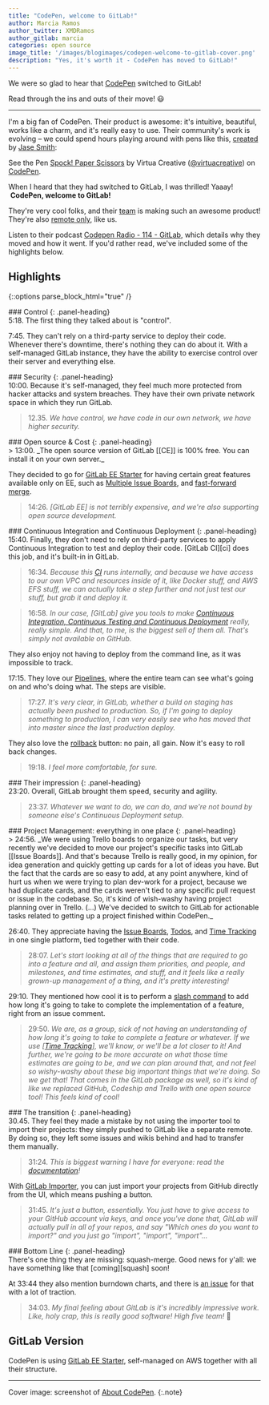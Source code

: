 ```yaml
---
title: "CodePen, welcome to GitLab!"
author: Marcia Ramos
author_twitter: XMDRamos
author_gitlab: marcia
categories: open source
image_title: '/images/blogimages/codepen-welcome-to-gitlab-cover.png'
description: "Yes, it's worth it - CodePen has moved to GitLab!"
---
```


We were so glad to hear that [CodePen] switched to GitLab!

Read through the ins and outs of their move! 😃

<!-- more -->

----

I'm a big fan of CodePen. Their product is awesome: it's
intuitive, beautiful, works like a charm, and it's really easy to use.
Their community's work is evolving – we could spend hours playing around
with pens like this, [created][pen] by [Jase Smith]:

<p data-height="300" data-theme-id="23203" data-slug-hash="dNVaae" data-default-tab="js,result" data-user="virtuacreative" data-embed-version="2" data-pen-title="Spock! Paper Scissors" class="codepen">See the Pen <a href="http://codepen.io/virtuacreative/pen/dNVaae/">Spock! Paper Scissors</a> by Virtua Creative (<a href="http://codepen.io/virtuacreative">@virtuacreative</a>) on <a href="http://codepen.io">CodePen</a>.</p>
<script async src="https://production-assets.codepen.io/assets/embed/ei.js"></script>

When I heard that they had switched to GitLab, I was thrilled! Yaaay!
&nbsp;<i class="fas fa-codepen" aria-hidden="true"></i>
&nbsp;**CodePen, welcome to GitLab!**
&nbsp;<i class="fab fa-gitlab" aria-hidden="true"></i>

They're very cool folks, and their [team][team] is making such an
awesome product! They're also [remote only](https://www.remoteonly.org/), like us.

Listen to their podcast [Codepen Radio - 114 - GitLab](https://blog.codepen.io/2017/01/24/114-gitlab/), which details why they moved and how it
went. If you'd rather read, we've included some of the highlights below.

## Highlights

{::options parse_block_html="true" /}

<div class="panel panel-gitlab-orange">
### <i class="fas fa-cog fa-fw" aria-hidden="true"></i> Control
{: .panel-heading}
<div class="panel-body">
5:18. The first thing they talked about is "control".

7:45. They can't rely on a third-party service to deploy
their code. Whenever there's downtime, there's nothing they can do about it. With a self-managed GitLab instance,
they have the ability to exercise control over their server and everything else.
</div>
</div>

<div class="panel panel-gitlab-purple">
### <i class="fas fa-lock fa-fw" aria-hidden="true"></i> Security
{: .panel-heading}
<div class="panel-body">
10:00. Because it's self-managed, they feel much more protected from hacker attacks and system breaches.
They have their own private network space in which they run GitLab.

> 12.35. _We have control, we have code in our own network, we have higher security._
</div>
</div>

<div class="panel panel-gitlab-orange">
### <i class="fas fa-code fa-fw" aria-hidden="true"></i> Open source &amp; Cost
{: .panel-heading}
<div class="panel-body">
> 13:00. _The open source version of GitLab [[CE]] is 100% free. You can install it on your own server._

They decided to go for [GitLab EE Starter][ee] for having certain great features available only on EE, such as [Multiple Issue Boards][boards], and [fast-forward merge][ff].

> 14:26. _[GitLab EE] is not terribly expensive, and we're also supporting open source development._
</div>
</div>

<div class="panel panel-gitlab-purple">
### <i class="fas fa-sync-alt fa-fw" aria-hidden="true"></i> Continuous Integration and Continuous Deployment
{: .panel-heading}
<div class="panel-body">
15:40. Finally, they don't need to rely on third-party services to apply Continuous Integration to test and
deploy their code. [GitLab CI][ci] does this job, and it's built-in in GitLab.

> 16:34. _Because this [CI] runs internally, and because we have access to our own VPC and resources inside of it, like Docker stuff, and AWS EFS stuff, we can actually take a step further and not just test our stuff, but grab it and deploy it._

> 16:58. _In our case, [GitLab] give you tools to make [Continuous Integration, Continuous Testing and Continuous Deployment][ci-cd] really, really simple. And that, to me, is the biggest sell of them all. That's simply not available on GitHub._

They also enjoy not having to deploy from the command line, as it was impossible to track.

17:15. They love our [Pipelines][pipes], where the entire team can see what's going on and who's doing what. The steps are visible.

> 17:27. _It's very clear, in GitLab, whether a build on staging has actually been pushed to production. So, if I'm going to deploy something to production, I can very easily see who has moved that into master since the last production deploy._

They also love the [rollback] button: no pain, all gain. Now it's easy to roll back changes.

> 19:18. _I feel more comfortable, for sure._
</div>
</div>

<div class="panel panel-gitlab-orange">
### <i class="far fa-heart fa-fw" aria-hidden="true"></i> Their impression
{: .panel-heading}
<div class="panel-body">
23:20. Overall, GitLab brought them speed, security and agility.

> 23:37. _Whatever we want to do, we can do, and we're not bound by someone else's Continuous Deployment setup._
</div>
</div>

<div class="panel panel-gitlab-purple">
### <i class="fas fa-chain fa-fw" aria-hidden="true"></i> Project Management: everything in one place
{: .panel-heading}
<div class="panel-body">
> 24:56. _We were using Trello boards to organize our tasks, but very recently we've decided to move our project's specific tasks into GitLab [[Issue Boards]]. And that's because Trello is really good, in my opinion, for idea generation and quickly getting up cards for a lot of ideas you have. But the fact that the cards are so easy to add, at any point anywhere, kind of hurt us when we were trying to plan dev-work for a project, because we had duplicate cards, and the cards weren't tied to any specific pull request or issue in the codebase. So, it's kind of wish-washy having project planning over in Trello. (...) We've decided to switch to GitLab for actionable tasks related to getting up a project finished within CodePen._

26:40. They appreciate having the [Issue Boards], [Todos], and [Time Tracking][tt] in one single platform, tied together with their code.

> 28:07. _Let's start looking at all of the things that are required to go into a feature and all, and assign them priorities, and people, and milestones, and time estimates, and stuff, and it feels like a really grown-up management of a thing, and it's pretty interesting!_

29:10. They mentioned how cool it is to perform a [slash command][slash]
to add how long it's going to take to complete the implementation of a feature, right from an issue comment.

> 29:50. _We are, as a group, sick of not having an understanding of how long it's going to take to complete a feature or whatever. If we use [[Time Tracking][tt]], we'll know, or we'll be a lot closer to it! And further, we're going to be more accurate on what those time estimates are going to be, and we can plan around that, and not feel so wishy-washy about these big important things that we're doing. So we get that! That comes in the GitLab package as well, so it's kind of like we replaced GitHub, Codeship and Trello with one open source tool! This feels kind of cool!_
</div>
</div>

<div class="panel panel-gitlab-orange">
### <i class="fas fa-heartbeat fa-fw" aria-hidden="true"></i> The transition
{: .panel-heading}
<div class="panel-body">
30.45. They feel they made a mistake by not using the importer tool to import their projects: they simply pushed to GitLab like a separate remote. By doing so, they left some issues and wikis behind and had to transfer them manually.

> 31:24. _This is biggest warning I have for everyone: read the [documentation][docs]!_

With [GitLab Importer][importer], you can just import your projects from GitHub directly
from the UI, which means pushing a button.

> 31:45. _It's just a button, essentially. You just have to give access to your GitHub account via keys, and once you've done that, GitLab will actually pull in all of your repos, and say "Which ones do you want to import?" and you just go "import", "import", "import"..._
</div>
</div>

<div class="panel panel-gitlab-purple">
### <i class="fas fa-check-square-o fa-fw" aria-hidden="true"></i> Bottom Line
{: .panel-heading}
<div class="panel-body">
There's one thing they are missing: squash-merge. Good news for y'all: we have something like that [coming][squash] soon!

At 33:44 they also mention burndown charts, and there is [an issue][burndown] for that with a lot of traction.

> 34:03. _My final feeling about GitLab is it's incredibly impressive work. Like, holy crap, this is really good software! High five team!_ 🙌

</div>
</div>

## GitLab Version

CodePen is using [GitLab EE Starter][ee], self-managed on AWS together with all their
structure.

----

Cover image: screenshot of [About CodePen][about].
{:.note}

<!-- identifiers -->

[about]: http://codepen.io/about/
[boards]: /stages-devops-lifecycle/issueboard/#step-6
[burndown]: https://gitlab.com/gitlab-org/gitlab-ee/issues/91
[ce]: /stages-devops-lifecycle/ "GitLab Community Edition"
[ci-cd]: /blog/2016/08/05/continuous-integration-delivery-and-deployment-with-gitlab/
[ci]: /features/continuous-integration/
[Codepen]: https://codepen.io/
[docs]: https://docs.gitlab.com/
[ee]: /pricing/ "GitLab Enterprise Edition"
[ff]: https://docs.gitlab.com/ee/user/project/merge_requests/fast_forward_merge.html
[importer]: https://docs.gitlab.com/ee/user/project/import/github.html
[Issue Boards]: /stages-devops-lifecycle/issueboard/
[jase smith]: https://codepen.io/jasesmith/
[pen]: https://codepen.io/jasesmith/pen/GqaVrx
[pipes]: https://docs.gitlab.com/ee/ci/pipelines/index.html
[remote-only]: /company/culture/all-remote/
[rollback]: https://docs.gitlab.com/ee/ci/environments/index.html#viewing-the-deployment-history-of-an-environment
[slash]: https://docs.gitlab.com/ee/user/project/quick_actions.html
[squash]: https://gitlab.com/gitlab-org/gitlab-ee/issues/150
[team]: https://codepen.io/about/
[todos]: https://docs.gitlab.com/ee/user/todos.html
[tt]: https://docs.gitlab.com/ee/user/project/time_tracking.html

<style>
h3 {
  margin-top: 0 !important;
  margin-bottom: 0 !important;
  font-size: 20px !important;
}
.shadow {
  box-shadow: 0 4px 18px 0 rgba(0, 0, 0, 0.1), 0 6px 20px 0 rgba(0, 0, 0, 0.09);
  margin-bottom: 20px;
  margin-top: 20px; }
}
</style>
